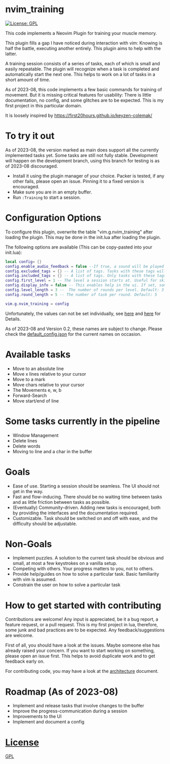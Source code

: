 # nvim_training

[![License: GPL](https://img.shields.io/badge/License-GPL-brightgreen.svg)](https://opensource.org/license/gpl-3-0/)

This code implements a Neovim Plugin for training your muscle memory.

This plugin fills a gap I have noticed during interaction with vim:
Knowing is half the battle, executing another entirely.
This plugin aims to help with the latter.

A training session consists of a series of tasks, each of which is small and easily repeatable.
The plugin will recognize when a task is completed and automatically start the next one.
This helps to work on a lot of tasks in a short amount of time.

As of 2023-08, this code implements a few basic commands for training of movement.
But it is missing critical features for usability: There is little documentation, no config, 
and some glitches are to be expected. This is my first project in this particular domain.

It is loosely inspired by https://first20hours.github.io/keyzen-colemak/

# To try it out

As of 2023-08, the version marked as main does support all the currently implemented tasks yet.
Some tasks are still not fully stable. Development will happen on the development branch, using 
this branch for testing is as of 2023-08 discouraged.

- Install it using the plugin manager of your choice. Packer is tested, if any other fails, please open an issue. Pinning it to a fixed version is encouraged.
- Make sure you are in an empty buffer.
- Run `:Training` to start a session.


# Configuration Options
To configure this plugin, overwrite the table "vim.g.nvim_training" after loading the plugin. 
This may be done in the init.lua after loading the plugin.

The following options are available (This can be copy-pasted into your init.lua):
```lua
local config= {}
config.enable_audio_feedback = false --If true, a sound will be played when a task is completed(Caution: This is experimental and may requires additional setup) Default: false
config.excluded_tags = {} -- A list of tags. Tasks with these tags will not be included in the session. Default: empty list
config.included_tags = {} -- A list of tags. Only tasks with these tags will be included in the session(If not set, all tags will be included). Default: empty list
config.first_level = 1 -- The level a session starts at. Useful for skipping the early easy tasks.  Default: 1
config.display_info = false -- This enables help in the ui. If set, some tasks will provide a hint on how to do them. Default: false
config.level_length = 3 --  The number of rounds per level. Default: 3
config.round_length = 5 -- The number of task per round. Default: 5

vim.g.nvim_training = config
```

Unfortunately, the values can not be set individually,
see [here](https://neovim.io/doc/user/lua-guide.html#lua-guide-variables)
and [here](https://github.com/neovim/neovim/issues/12544) for Details.


As of 2023-08 and Version 0.2, these names are subject to change. Please check the [default_config.json](plugin/default_config.json) for the current names 
on occasion. 

# Available tasks 
- Move to an absolute line
- Move x lines relative to your cursor 
- Move to a mark 
- Move chars relative to your cursor
- The Movements e, w, b
- Forward-Search
- Move start/end of line

# Some tasks currently in the pipeline 
- Window Management
- Delete lines 
- Delete words 
- Moving to line and a char in the buffer

# Goals 
- Ease of use. Starting a session should be seamless. The UI should not get in the way.
- Fast and flow-inducing. There should be no waiting time between tasks and as little friction between tasks as possible.
- (Eventually) Community-driven. Adding new tasks is encouraged, both by providing the interfaces and the documentation required.
- Customizable. Task should be switched on and off with ease, and the difficulty should be adjustable.

# Non-Goals
- Implement puzzles. A solution to the current task should be obvious and small, at most a few keystrokes on a vanilla setup.
- Competing with others. Your progress matters to you, not to others. 
- Provide help/guides on how to solve a particular task. Basic familiarity with vim is assumed.
- Constrain the user on how to solve a particular task


# How to get started with contributing
Contributions are welcome! Any input is appreciated, be it a bug report, a feature request, or a pull request.
This is my first project in lua, therefore, some junk and bad practices are to be expected. Any feedback/suggestions
are welcome. 

First of all, you should have a look at the issues. Maybe someone else has already raised your concern.
If you want to start working on something, please open an issue first. This helps to avoid duplicate work and to get feedback early on.

For contributing code, you may have a look at the [architecture](docs/architecture.md) document. 

# Roadmap (As of 2023-08)
- Implement and release tasks that involve changes to the buffer
- Improve the progress-communication during a session
- Improvements to the UI
- Implement and document a config


# [License](/LICENSE)
[GPL](LICENSE)